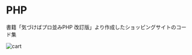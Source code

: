 # PHP

書籍「気づけばプロ並みPHP 改訂版」より作成したショッピングサイトのコード集

![cart](https://user-images.githubusercontent.com/72800355/116019235-be13f080-a67e-11eb-9de6-79e35c5d7e0d.png)


 

